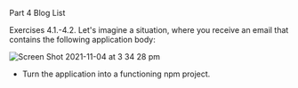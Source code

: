 Part 4 Blog List

Exercises 4.1.-4.2.
Let's imagine a situation, where you receive an email that contains the following application body:


![Screen Shot 2021-11-04 at 3 34 28 pm](https://user-images.githubusercontent.com/67087939/140258794-625cde71-c9cd-4ade-9cab-bff1ed940d35.png)

* Turn the application into a functioning npm project.
